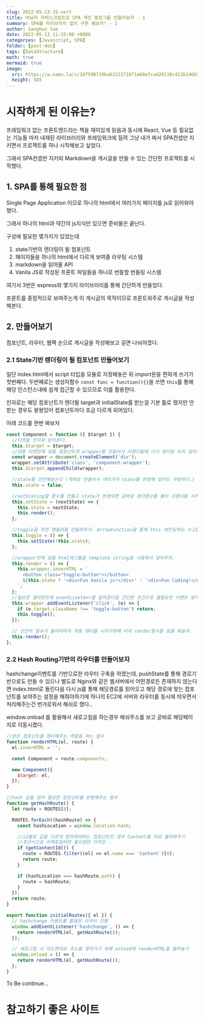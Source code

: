 ```yaml
---
slug: 2022-05-13-JS-sort
title: 바닐라 자바스크립트로 SPA 개인 블로그를 만들어보자 - 1
summary: SPA를 라이브러리 없이 구현 해보자! - 1
author: Sanghun lee
date: 2022-05-13 11:33:00 +0800
categories: [Javascript, SPA]
folder: [post-dev]
tags: [DataStructure]
math: true
mermaid: true
image:
  src: https://w.namu.la/s/18f590719ba62222718f1a68efcad20118c422b146650c97162d782ef9995d28326d1011cfb37595d9c60d66a05b343556e520204383d4429456fb54ca6bbf5a235345dd3d295c7e17cca15825e536f34d5267a18df4547ef1921a59b8e1e689
  height: 585
---
```


# 시작하게 된 이유는?

프레임워크 없는 프론트엔드라는 책을 재미있게 읽음과 동시에 React, Vue 등 필요없는 기능들 마저 내재된 라이브러리와 프레임워크에 질려
그냥 내가 짜서 SPA컨셉만 지키면서 프로젝트를 하나 시작해보고 싶었다.

그래서 SPA컨셉만 지키되 Markdown을 게시글을 만들 수 있는 간단한 프로젝트를 시작했다.

## 1. SPA를 통해 필요한 점

Single Page Application 이므로 하나의 html에서 여러가지 페이지를 js로 읽어와야했다.

그래서 하나의 html과 약간의 js지식만 있으면 준비물은 끝난다.

구성에 필요한 몇가지가 있었는데

1. state기반의 렌더링이 될 컴포넌트
2. 페이지들을 하나의 html에서 다르게 보여줄 라우팅 시스템
3. markdown을 읽어올 API
4. Vanila JS로 작성된 프론트 파일들을 하나로 번들할 번들링 시스템

여기서 3번은 express와 몇가지 라이브러리를 통해 간단하게 만들었다.

프론트를 중점적으로 보여주는게 이 게시글의 목적이므로 프론트위주로 게시글을 작성해본다.

## 2. 만들어보기

컴포넌트, 라우터, 웹팩 순으로 게시글을 작성해보고 길면 나눠야겠다.

### 2.1 State기반 렌더링이 될 컴포넌트 만들어보기

일단 index.html에서 script 타입을 모듈로 지정해놓은 뒤 import문을 편하게 쓰기가 첫번째다.
두번째로는 생성자함수 `const func = function(){}`을 쓰면 `this`를 통해 해당 인스턴스내에 쉽게 접근할 수 있으므로
이를 활용한다.

인자로는 해당 컴포넌트가 렌더될 target과 initialState를 받는걸 기본 틀로 했지만 안받는 경우도 왕왕있어 컴포넌트마다 조금 다르게 되어있다.

아래 코드를 한번 봐보자

```javascript
const Component = function ({ $target }) {
  //타겟을 인자로 받아온다.
  this.$target = $target;
  //대충 타겟안에 넣을 컴포넌트의 wrapper를 만들어서 리렌더될때 다시 렌더링 되지 않아도 될 부분은 빼놓는다.
  const wrapper = document.createElement('div');
  wrapper.setAttribute('class', 'component-wrapper');
  this.$target.appendChild(wrapper);

  //state를 선언해놓는다 (객체로 만들어서 여러가지 state를 한방에 넣어도 무방하다.)
  this.state = false;

  //setStating할 함수를 만들고 state가 변경되면 곧바로 렌더함수를 불러 리렌더를 시켜주자.
  this.setState = (nextState) => {
    this.state = nextState;
    this.render();
  };

  //toggle을 위한 핸들러를 만들어주자. ArrowFunction을 통해 this 바인딩하는 수고를 덜어보자.
  this.toggle = () => {
    this.setState(!this.state);
  };

  //wrapper안에 넣을 html태그들을 template string을 사용해서 넣어주자.
  this.render = () => {
    this.wrapper.innerHTML = `
      <button class="toggle-button"></button>
      ${this.state ? '<div>Fun Vanila js!</div>' : '<div>Fun Coding!</div>'}
    `;
  };
  //필요한 엘리먼트에 eventLisetenr를 달아준다음 간단한 조건으로 불필요한 이벤트 방지 해놓자.
  this.wrapper.addEventListener('click', (e) => {
    if (e.target.className !== 'toggle-button') return;
    this.toggle();
  });

  // 선언자 함수가 불리자마자 자동 렌더를 시키기위해 미리 render함수를 호출 해놓자.
  this.render();
};
```

### 2.2 Hash Routing기반의 라우터를 만들어보자

hashchange이벤트를 기반으로한 라우터 구축을 하였는데, pushState를 통해 경로기반으로도 만들 수 있으나
별도로 Nginx와 같은 웹서버에서 어떤경로든 존재하지 않는다면 index.html로 돌린다음 다시 js를 통해 해당경로를 읽어오고
해당 경로에 맞는 컴포넌트를 보여주는 설정을 해줘야하기에 하나의 EC2에 서버와 라우터를 동시에 띄우면서 처리해주는건 번거로워서 해쉬로 했다..

window.onload 를 활용해서 새로고침을 하는경우 해쉬주소를 보고 곧바로 해당페이지로 이동시켰다.

```javascript
//받은 컴포넌트를 렌더해주는 역할을 하는 함수
function renderHTML(el, route) {
  el.innerHTML = '';

  const Component = route.components;

  new Component({
    $target: el,
  });
}

//hash 값을 읽어 필요한 컴포넌트를 반환해주는 함수
function getHashRoute() {
  let route = ROUTES[0];

  ROUTES.forEach((hashRoute) => {
    const hashLocation = window.location.hash;

    //id별로 값을 다르게 받아와야하는 컴포넌트인 경우 Content를 따로 불러와주기
    //정규식으로 리팩토링하면 좋으련만 아직은 ..
    if (getContentId()) {
      route = ROUTES.filter((el) => el.name === 'Content')[0];
      return route;
    }

    if (hashLocation === hashRoute.path) {
      route = hashRoute;
    }
  });
  return route;
}

export function initialRoutes({ el }) {
  // hashchange 이벤트를 활용한 라우터 진행
  window.addEventListener('hashchange', () => {
    return renderHTML(el, getHashRoute());
  });

  // 새로고침 시 의도한대로 주소를 찾아가기 위해 onload에 renderHTML을 불러놓기
  window.onload = () => {
    return renderHTML(el, getHashRoute());
  };
}
```

To Be continue...

# 참고하기 좋은 사이트
